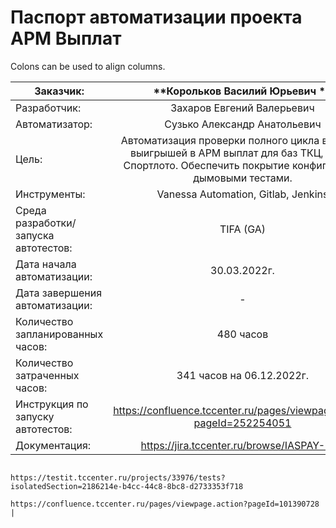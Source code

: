# Паспорт автоматизации проекта АРМ Выплат

Colons can be used to align columns.

| Заказчик:                             | **Корольков Василий Юрьевич  **                                                                                                                               |
| ------------------------------------- |:-------------------------------------------------------------------------------------------------------------------------------------------------------------:|
| Разработчик:                          | Захаров Евгений Валерьевич                                                                                                                                    |
| Автоматизатор:                        | Сузько Александр Анатольевич                                                                                                                                  |
| Цель:                                 | Автоматизация проверки полного цикла выплаты выигрышей в АРМ выплат для баз ТКЦ, ГСЛ и Спортлото. Обеспечить покрытие конфигурации дымовыми тестами.          |
| Инструменты:                          | Vanessa Automation, Gitlab, Jenkins                                                                                                                           |
| Среда разработки/запуска автотестов:  | TIFA (GA)                                                                                                                                                     |
| Дата начала автоматизации:            | 30.03.2022г.                                                                                                                                                  |
| Дата завершения автоматизации:        | -                                                                                                                                                             |
| Количество запланированных часов:     | 480 часов                                                                                                                                                     |
| Количество затраченных часов:         | 341 часов на 06.12.2022г.                                                                                                                                     |
| Инструкция по запуску автотестов:     | https://confluence.tccenter.ru/pages/viewpage.action?pageId=252254051                                                                                         |
| Документация:                         | https://jira.tccenter.ru/browse/IASPAY-280 
                                            https://testit.tccenter.ru/projects/33976/tests?isolatedSection=2186214e-b4cc-44c8-8bc8-d2733353f718 
                                            https://confluence.tccenter.ru/pages/viewpage.action?pageId=101390728                                                                                       |
